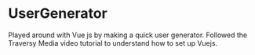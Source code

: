 # UserGenerator

Played around with Vue js by making a quick user generator. Followed the Traversy Media video tutorial to understand how to set up Vuejs.
